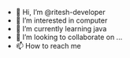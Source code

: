- 👋 Hi, I’m @ritesh-developer
- 👀 I’m interested in computer 
- 🌱 I’m currently learning java
- 💞️ I’m looking to collaborate on ...
- 📫 How to reach me 

<!---
ritesh-developer/ritesh-developer is a ✨ special ✨ repository because its `README.md` (this file) appears on your GitHub profile.
You can click the Preview link to take a look at your changes.
--->

